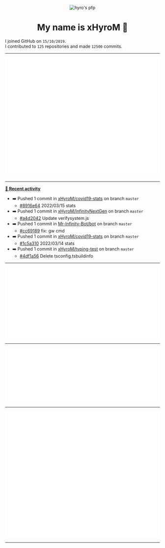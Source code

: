 <p align="center">
    <img src="https://avatars.githubusercontent.com/u/56601352" width="192" alt="hyro's pfp" />
    <h1 align="center">My name is xHyroM 👋</h1>
</p>

I joined GitHub on `15/10/2019`.  
I contributed to `125` repositories and made `12500` commits.  

___

<img src="https://github.com/xHyroM/xHyroM/blob/master/.cache/base.svg">

___

**[📰 Recent activity](https://github.com/xHyroM)**
* ➡️ Pushed 1 commit in [xHyroM/covid19-stats](https://github.com/xHyroM/covid19-stats) on branch `master`
  * [#8916e64](https://github.com/xHyroM/covid19-stats/commit/8916e64) 2022/03/15 stats
* ➡️ Pushed 1 commit in [xHyroM/InfinityNextGen](https://github.com/xHyroM/InfinityNextGen) on branch `master`
  * [#a4d2042](https://github.com/xHyroM/InfinityNextGen/commit/a4d2042) Update verifysystem.js
* ➡️ Pushed 1 commit in [Mr-Infinity-Bot/bot](https://github.com/Mr-Infinity-Bot/bot) on branch `master`
  * [#cc69189](https://github.com/Mr-Infinity-Bot/bot/commit/cc69189) fix: gw cmd
* ➡️ Pushed 1 commit in [xHyroM/covid19-stats](https://github.com/xHyroM/covid19-stats) on branch `master`
  * [#1c5a310](https://github.com/xHyroM/covid19-stats/commit/1c5a310) 2022/03/14 stats
* ➡️ Pushed 1 commit in [xHyroM/typing-test](https://github.com/xHyroM/typing-test) on branch `master`
  * [#4df1a56](https://github.com/xHyroM/typing-test/commit/4df1a56) Delete tsconfig.tsbuildinfo


___

<img src="https://github.com/xHyroM/xHyroM/blob/master/.cache/isocalendar.svg">

___

<img src="https://github.com/xHyroM/xHyroM/blob/master/.cache/languages.svg">

___

<img src="https://github.com/xHyroM/xHyroM/blob/master/.cache/achievements.svg">

___